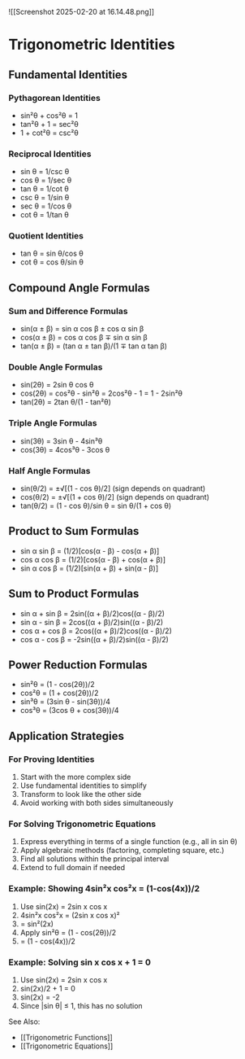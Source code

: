 ![[Screenshot 2025-02-20 at 16.14.48.png]]
# Trigonometric Identities

## Fundamental Identities

### Pythagorean Identities
- sin²θ + cos²θ = 1
- tan²θ + 1 = sec²θ
- 1 + cot²θ = csc²θ

### Reciprocal Identities
- sin θ = 1/csc θ
- cos θ = 1/sec θ
- tan θ = 1/cot θ
- csc θ = 1/sin θ
- sec θ = 1/cos θ
- cot θ = 1/tan θ

### Quotient Identities
- tan θ = sin θ/cos θ
- cot θ = cos θ/sin θ

## Compound Angle Formulas

### Sum and Difference Formulas
- sin(α ± β) = sin α cos β ± cos α sin β
- cos(α ± β) = cos α cos β ∓ sin α sin β
- tan(α ± β) = (tan α ± tan β)/(1 ∓ tan α tan β)

### Double Angle Formulas
- sin(2θ) = 2sin θ cos θ
- cos(2θ) = cos²θ - sin²θ = 2cos²θ - 1 = 1 - 2sin²θ
- tan(2θ) = 2tan θ/(1 - tan²θ)

### Triple Angle Formulas
- sin(3θ) = 3sin θ - 4sin³θ
- cos(3θ) = 4cos³θ - 3cos θ

### Half Angle Formulas
- sin(θ/2) = ±√[(1 - cos θ)/2]  (sign depends on quadrant)
- cos(θ/2) = ±√[(1 + cos θ)/2]  (sign depends on quadrant)
- tan(θ/2) = (1 - cos θ)/sin θ = sin θ/(1 + cos θ)

## Product to Sum Formulas

- sin α sin β = (1/2)[cos(α - β) - cos(α + β)]
- cos α cos β = (1/2)[cos(α - β) + cos(α + β)]
- sin α cos β = (1/2)[sin(α + β) + sin(α - β)]

## Sum to Product Formulas

- sin α + sin β = 2sin((α + β)/2)cos((α - β)/2)
- sin α - sin β = 2cos((α + β)/2)sin((α - β)/2)
- cos α + cos β = 2cos((α + β)/2)cos((α - β)/2)
- cos α - cos β = -2sin((α + β)/2)sin((α - β)/2)

## Power Reduction Formulas

- sin²θ = (1 - cos(2θ))/2
- cos²θ = (1 + cos(2θ))/2
- sin³θ = (3sin θ - sin(3θ))/4
- cos³θ = (3cos θ + cos(3θ))/4

## Application Strategies

### For Proving Identities
1. Start with the more complex side
2. Use fundamental identities to simplify
3. Transform to look like the other side
4. Avoid working with both sides simultaneously

### For Solving Trigonometric Equations
1. Express everything in terms of a single function (e.g., all in sin θ)
2. Apply algebraic methods (factoring, completing square, etc.)
3. Find all solutions within the principal interval
4. Extend to full domain if needed

### Example: Showing 4sin²x cos²x = (1-cos(4x))/2
1. Use sin(2x) = 2sin x cos x
2. 4sin²x cos²x = (2sin x cos x)²
3. = sin²(2x)
4. Apply sin²θ = (1 - cos(2θ))/2
5. = (1 - cos(4x))/2

### Example: Solving sin x cos x + 1 = 0
1. Use sin(2x) = 2sin x cos x
2. sin(2x)/2 + 1 = 0
3. sin(2x) = -2
4. Since |sin θ| ≤ 1, this has no solution

See Also:
- [[Trigonometric Functions]]
- [[Trigonometric Equations]]